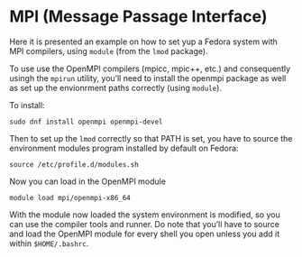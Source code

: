 # MPI (Message Passage Interface)

Here it is presented an example on how to set yup a Fedora system with MPI compilers, using ```module```  (from the ```lmod``` package).

To use use the OpenMPI compilers (mpicc, mpic++, etc.) and consequently usingh  the ```mpirun``` utility,
you’ll need to install the openmpi package as well as set up the envionrment paths correctly (using ```module```).

To install:

```sudo dnf install openmpi openmpi-devel```

Then to set up the ```lmod``` correctly so that PATH is set, you have to source the environment modules program installed by default on Fedora:

```source /etc/profile.d/modules.sh```

Now you can load in the OpenMPI module

```module load mpi/openmpi-x86_64```

With the module now loaded the system environment is modified, so you can use the compiler tools and runner. Do note that you’ll have to source and load the OpenMPI module
for every shell you open unless you add it within ```$HOME/.bashrc```.

<!--  Script to show the footer   -->
<html>
<script
    src="https://code.jquery.com/jquery-3.3.1.js"
    integrity="sha256-2Kok7MbOyxpgUVvAk/HJ2jigOSYS2auK4Pfzbm7uH60="
    crossorigin="anonymous">
</script>
<script>
$(function(){
  $("#footer").load("../footers/footer_first_level_depth.html");
});
</script>
<body>
<div id="footer"></div>
</body>
</html>
